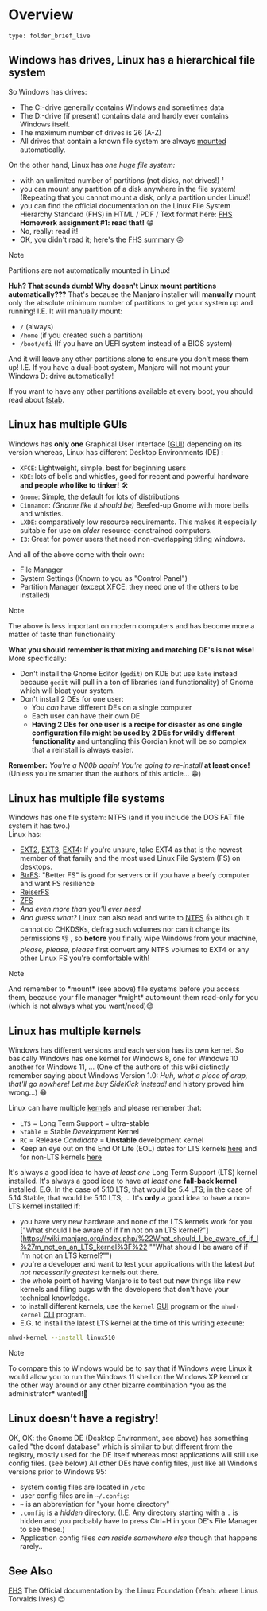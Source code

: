 # Overview
 
```ccard
type: folder_brief_live
```

## Windows has drives, Linux has a hierarchical file system

So Windows has drives:

-   The C:-drive generally contains Windows and sometimes data
-   The D:-drive (if present) contains data and hardly ever contains Windows itself.
-   The maximum number of drives is 26 (A-Z)
-   All drives that contain a known file system are always [mounted](https://wiki.manjaro.org/index.php/Mounted "Mounted") automatically.

On the other hand, Linux has _one huge file system:_

-   with an unlimited number of partitions (not disks, not drives!) ¹
-   you can mount any partition of a disk anywhere in the file system! (Repeating that you cannot mount a disk, only a partition under Linux!)
-   you can find the official documentation on the Linux File System Hierarchy Standard (FHS) in HTML / PDF / Text format here: [FHS](https://refspecs.linuxfoundation.org/FHS_3.0/index.html) **Homework assignment #1: read that!** 😁
-   No, really: read it!
-   OK, you didn't read it; here's the [FHS summary](https://wiki.manjaro.org/index.php/FHS_summary "FHS summary") 😜

>[!note]
> Partitions are not automatically mounted in Linux!

**Huh? That sounds dumb! Why doesn't Linux mount partitions automatically???**
That's because the Manjaro installer will **manually** mount only the absolute minimum number of partitions to get your system up and running! 
I.E. It will manually mount:

- `/` (always)
- `/home` (if you created such a partition)
- `/boot/efi` (If you have an UEFI system instead of a BIOS system)

And it will leave any other partitions alone to ensure you don’t mess them up!
I.E. If you have a dual-boot system, Manjaro will not mount your Windows D: drive automatically!

If you want to have any other partitions available at every boot, you should read about [fstab](https://wiki.manjaro.org/index.php/Fstab "Fstab").

## Linux has multiple GUIs

Windows has **only one** Graphical User Interface ([GUI](https://en.wikipedia.org/wiki/Graphical_user_interface)) depending on its version whereas, Linux has different Desktop Environments (DE) :
-   `XFCE`: Lightweight, simple, best for beginning users
-   `KDE`: lots of bells and whistles, good for recent and powerful hardware **and people who like to tinker!** 🛠️
-   `Gnome`: Simple, the default for lots of distributions
-   `Cinnamon`:  *(Gnome like it should be)* Beefed-up Gnome with more bells and whistles.
-   `LXDE`: comparatively low resource requirements. This makes it especially suitable for use on *older* resource-constrained computers.
-   `I3`: Great for power users that need non-overlapping titling windows.

And all of the above come with their own:
-   File Manager
-   System Settings (Known to you as "Control Panel")
-   Partition Manager (except XFCE: they need one of the others to be installed)

>[!note]
> The above is less important on modern computers and has become more a matter of taste than functionality

**What you should remember is that mixing and matching DE's is not wise!** 
More specifically:
-   Don't install the Gnome Editor (`gedit`) on KDE but use `kate` instead because `gedit` will pull in a ton of libraries (and functionality) of Gnome which will bloat your system.
-   Don't install 2 DEs for one user:
	-  You *can* have different DEs on a single computer
	-   Each user can have their own DE
	-   **Having 2 DEs for one user is a recipe for disaster as one single configuration file might be used by 2 DEs for wildly different functionality** and untangling this Gordian knot will be so complex that a reinstall is always easier.

**Remember:** *You're a N00b again! You're going to re-install* **at least once!** (Unless you're smarter than the authors of this article... 😁)

## Linux has multiple file systems

Windows has one file system: NTFS (and if you include the DOS FAT file system it has two.)  
Linux has:
-   [EXT2](https://en.wikipedia.org/wiki/Ext2), [EXT3](https://en.wikipedia.org/wiki/Ext3), [EXT4](https://en.wikipedia.org/wiki/Ext4): If you're unsure, take EXT4 as that is the newest member of that family and the most used Linux File System (FS) on desktops.
-   [BtrFS](https://en.wikipedia.org/wiki/Btrfs): "Better FS" is good for servers or if you have a beefy computer and want FS resilience
-   [ReiserFS](http://en.wikipedia.org/wiki/ReiserFS)
-   [ZFS](http://en.wikipedia.org/wiki/ZFS)
-   *And even more than you'll ever need*
-   *And guess what?* Linux can also read and write to [NTFS](https://en.wikipedia.org/wiki/NTFS) 👍 although it cannot do CHKDSKs, defrag such volumes nor can it change its permissions 👎 , so **before** you finally wipe Windows from your machine, *please, please, please* first convert any NTFS volumes to EXT4 or any other Linux FS you're comfortable with!

>[!note]
> And remember to \*mount\* (see above) file systems before you access them, because your file manager \*might\* automount them read-only for you (which is not always what you want/need)😊


## Linux has multiple kernels

Windows has different versions and each version has its own kernel. 
So basically Windows has one kernel for Windows 8, one for Windows 10 another for Windows 11, ... 
(One of the authors of this wiki distinctly remember saying about Windows Version 1.0: *Huh, what a piece of crap, that'll go nowhere! Let me buy SideKick instead!* and history proved him wrong...) 😁

Linux can have multiple [kernel](https://en.wikipedia.org/wiki/Kernel_(operating_system))s and please remember that:

-   `LTS` = Long Term Support = ultra-stable
-   `Stable` = Stable _Development_ Kernel
-   `RC` = Release *Candidate* = **Unstable** development kernel
-   Keep an eye out on the End Of Life (EOL) dates for LTS kernels [here](https://www.kernel.org/category/releases.html) and for non-LTS kernels [here](https://www.kernel.org/)

It's always a good idea to have *at least one* Long Term Support (LTS) kernel installed.
It's always a good idea to have *at least one* **fall-back kernel** installed. E.G. In the case of 5.10 LTS, that would be 5.4 LTS; in the case of 5.14 Stable, that would be 5.10 LTS; ...
It's **only** a good idea to have a non-LTS kernel installed if:
-   you have very new hardware and none of the LTS kernels work for you. ["What should I be aware of if I'm not on an LTS kernel?"](https://wiki.manjaro.org/index.php/%22What_should_I_be_aware_of_if_I%27m_not_on_an_LTS_kernel%3F%22 ""What should I be aware of if I'm not on an LTS kernel?"")
-   you're a developer and want to test your applications with the latest *but not necessarily greatest* kernels out there.
-   the whole point of having Manjaro is to test out new things like new kernels and filing bugs with the developers that don't have your technical knowledge.
-   to install different kernels, use the `kernel` [GUI](https://en.wikipedia.org/wiki/Graphical_user_interface) program or the `mhwd-kernel` [CLI](https://en.wikipedia.org/wiki/Command-line_interface) program.
-   E.G. to install the latest LTS kernel at the time of this writing execute:

```bash
mhwd-kernel --install linux510
```

>[!note]
>To compare this to Windows would be to say that if Windows were Linux it would allow you to run the Windows 11 shell on the Windows XP kernel or the other way around or any other bizarre combination \*you as the administrator\* wanted!👏


## Linux doesn’t have a registry!

OK, OK: the Gnome DE (Desktop Environment, see above) has something called "the dconf database" which is similar to but different from the registry, mostly used for the DE itself whereas most applications will still use config files. (see below) 
All other DEs have config files, just like all Windows versions prior to Windows 95:
-   system config files are located in `/etc`
-   user config files are in `~/.config`:
-  `~` is an abbreviation for "your home directory"
-   `.config` is a *hidden* directory: (I.E. Any directory starting with a `.` is hidden and you probably have to press Ctrl+H in your DE's File Manager to see these.)
-   Application config files *can reside somewhere else* though that happens rarely..

## See Also

[FHS](https://refspecs.linuxfoundation.org/FHS_3.0/index.html) The Official documentation by the Linux Foundation (Yeah: where Linus Torvalds lives) 😊